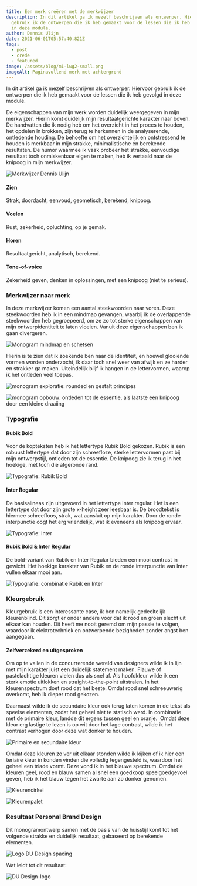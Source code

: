 ```yaml
---
title: Een merk creëren met de merkwijzer
description: In dit artikel ga ik mezelf beschrijven als ontwerper. Hiervoor
  gebruik ik de ontwerpen die ik heb gemaakt voor de lessen die ik heb gevolgd
  in deze module.
author: Dennis Ulijn
date: 2021-06-01T05:57:40.821Z
tags:
  - post
  - crede
  - featured
image: /assets/blog/m1-lwg2-small.png
imageAlt: Paginavullend merk met achtergrond
---
```

In dit artikel ga ik mezelf beschrijven als ontwerper. Hiervoor gebruik ik de ontwerpen die ik heb gemaakt voor de lessen die ik heb gevolgd in deze module.

De eigenschappen van mijn werk worden duidelijk weergegeven in mijn merkwijzer. Hierin komt duidelijk mijn resultaatgerichte karakter naar boven. De handvatten die ik nodig heb om het overzicht in het proces te houden, het opdelen in brokken, zijn terug te herkennen in de analyserende, ontledende houding. De behoefte om het overzichtelijk en ontstressend te houden is merkbaar in mijn strakke, minimalistische en berekende resultaten. De humor waarmee ik vaak probeer het strakke, eenvoudige resultaat toch onmiskenbaar eigen te maken, heb ik vertaald naar de knipoog in mijn merkwijzer.

![Merkwijzer Dennis Ulijn](/assets/blog/m1-lwg2-merkwijzer.png "Merkwijzer Dennis Ulijn")

#### Zien

Strak, doordacht, eenvoud, geometisch, berekend, knipoog.

#### Voelen

Rust, zekerheid, opluchting, op je gemak.

#### Horen

Resultaatgericht, analytisch, berekend.

#### Tone-of-voice

Zekerheid geven, denken in oplossingen, met een knipoog (niet te serieus).

### Merkwijzer naar merk

In deze merkwijzer komen een aantal steekwoorden naar voren. Deze steekwoorden heb ik in een mindmap gevangen, waarbij ik de overlappende steekwoorden heb gegroepeerd, om ze zo tot sterke eigenschappen van mijn ontwerpidentiteit te laten vloeien. Vanuit deze eigenschappen ben ik gaan divergeren.

![Monogram mindmap en schetsen](/assets/blog/m1-lwg2-monogram-mindmap-schetsen.png "Monogram mindmap en schetsen")

Hierin is te zien dat ik zoekende ben naar de identiteit, en hoewel glooiende vormen worden onderzocht, ik daar toch snel weer van afwijk en ze harder en strakker ga maken. Uiteindelijk blijf ik hangen in de lettervormen, waarop ik het ontleden veel toepas.

![monogram exploratie: rounded en gestalt principes](/assets/blog/m1-lwg2-monogram-exploration.png "monogram exploratie: rounded en gestalt principes")

![monogram opbouw: ontleden tot de essentie, als laatste een knipoog door een kleine draaiing](/assets/blog/m1-lwg2-monogram-opbouw.png "monogram opbouw: ontleden tot de essentie, als laatste een knipoog door een kleine draaiing")

### Typografie

#### Rubik Bold

Voor de kopteksten heb ik het lettertype Rubik Bold gekozen. Rubik is een robuust lettertype dat door zijn schreefloze, sterke lettervormen past bij mijn ontwerpstijl, ontleden tot de essentie. De knipoog zie ik terug in het hoekige, met toch die afgeronde rand.

![Typografie: Rubik Bold](/assets/blog/m1-lwg2-typografie-rubik.png "Typografie: Rubik Bold")

#### Inter Regular

De basisalineas zijn uitgevoerd in het lettertype Inter regular. Het is een lettertype dat door zijn grote x-height zeer leesbaar is. De broodtekst is hiermee schreefloos, strak, wat aansluit op mijn karakter. Door de ronde interpunctie oogt het erg vriendelijk, wat ik eveneens als knipoog ervaar.

![Typografie: Inter](/assets/blog/m1-lwg2-typografie-inter.png "Typografie: Inter")

#### Rubik Bold & Inter Regular

De bold-variant van Rubik en Inter Regular bieden een mooi contrast in gewicht. Het hoekige karakter van Rubik en de ronde interpunctie van Inter vullen elkaar mooi aan.

![Typografie: combinatie Rubik en Inter](/assets/blog/m1-lwg2-typografie-rubik-inter.png "Typografie: combinatie Rubik en Inter")

### Kleurgebruik

Kleurgebruik is een interessante case, ik ben namelijk gedeeltelijk kleurenblind. Dit zorgt er onder andere voor dat ik rood en groen slecht uit elkaar kan houden. Dit heeft me nooit geremd om mijn passie te volgen, waardoor ik elektrotechniek en ontwerpende bezigheden zonder angst ben aangegaan.

#### Zelfverzekerd en uitgesproken

Om op te vallen in de concurrerende wereld van designers wilde ik in lijn met mijn karakter juist een duidelijk statement maken. Flauwe of pastelachtige kleuren vielen dus als snel af. Als hoofdkleur wilde ik een sterk emotie uitlokken en straight-to-the-point uitstralen. In het kleurenspectrum doet rood dat het beste. Omdat rood snel schreeuwerig overkomt, heb ik dieper rood gekozen.

Daarnaast wilde ik de secundaire kleur ook terug laten komen in de tekst als speelse elementen, zodat het geheel niet te statisch werd. In combinatie met de primaire kleur, landde dit ergens tussen geel en oranje.  Omdat deze kleur erg lastige te lezen is op wit door het lage contrast, wilde ik het contrast verhogen door deze wat donker te houden.

![Primaire en secundaire kleur](/assets/blog/m1-lwg2-kleuren.png "Primaire en secundaire kleur")

Omdat deze kleuren zo ver uit elkaar stonden wilde ik kijken of ik hier een teriaire kleur in konden vinden die volledig tegengesteld is, waardoor het geheel een triade vormt. Deze vond ik in het blauwe spectrum. Omdat de kleuren geel, rood en blauw samen al snel een goedkoop speelgoedgevoel geven, heb ik het blauw tegen het zwarte aan zo donker genomen.

![Kleurencirkel](/assets/blog/m1-lwg2-kleurencirkel.png "Kleurencirkel")

![Kleurenpalet](/assets/blog/m1-lwg2-kleurenpalet.png "Kleurenpalet")

### Resultaat Personal Brand Design

Dit monogramontwerp samen met de basis van de huisstijl komt tot het volgende strakke en duidelijk resultaat, gebaseerd op berekende elementen.

![Logo DU Design spacing](/assets/blog/m1-lwg2-dudesign-logo-spacing.png "Logo DU Design spacing")

Wat leidt tot dit resultaat:

![DU Design-logo](/assets/blog/m1-lwg2-dudesign-logo.png "DU Design-logo")